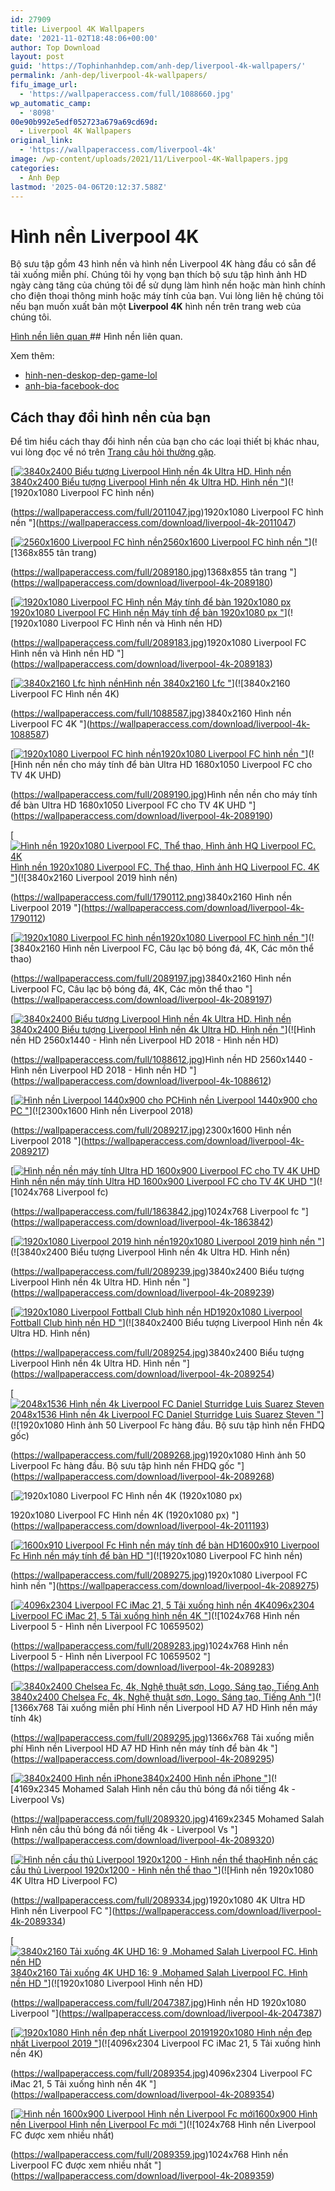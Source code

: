 ```yaml
---
id: 27909
title: Liverpool 4K Wallpapers
date: '2021-11-02T18:48:06+00:00'
author: Top Download
layout: post
guid: 'https://Tophinhanhdep.com/anh-dep/liverpool-4k-wallpapers/'
permalink: /anh-dep/liverpool-4k-wallpapers/
fifu_image_url:
  - 'https://wallpaperaccess.com/full/1088660.jpg'
wp_automatic_camp:
  - '8098'
00e90b992e5edf052723a679a69cd69d:
  - Liverpool 4K Wallpapers
original_link:
  - 'https://wallpaperaccess.com/liverpool-4k'
image: /wp-content/uploads/2021/11/Liverpool-4K-Wallpapers.jpg
categories:
  - Ảnh Đẹp
lastmod: '2025-04-06T20:12:37.588Z'
---
```

# Hình nền Liverpool 4K

Bộ sưu tập gồm 43 hình nền và hình nền Liverpool 4K hàng đầu có sẵn để tải xuống miễn phí. Chúng tôi hy vọng bạn thích bộ sưu tập hình ảnh HD ngày càng tăng của chúng tôi để sử dụng làm hình nền hoặc màn hình chính cho điện thoại thông minh hoặc máy tính của bạn. Vui lòng liên hệ chúng tôi nếu bạn muốn xuất bản một **Liverpool 4K** hình nền trên trang web của chúng tôi.

[Hình nền liên quan ](#related) ## Hình nền liên quan.

   
 Xem thêm:

   
- [hinh-nen-deskop-dep-game-lol](https://tophinhanhdep.com/hinh-nen-dep/hinh-nen-deskop-dep-game-lol/)
- [anh-bia-facebook-doc](https://tophinhanhdep.com/anh-bia/anh-bia-facebook-doc/)

## Cách thay đổi hình nền của bạn

Để tìm hiểu cách thay đổi hình nền của bạn cho các loại thiết bị khác nhau, vui lòng đọc về nó trên [Trang câu hỏi thường gặp](https://tophinhanhdep.com/faq/).

  
[[![3840x2400 Biểu tượng Liverpool Hình nền 4k Ultra HD.  Hình nền](https://wallpaperaccess.com/full/1088660.jpg)3840x2400 Biểu tượng Liverpool Hình nền 4k Ultra HD. Hình nền "](https://wallpaperaccess.com/download/liverpool-4k-1088660)](![1920x1080 Liverpool FC hình nền)

(https://wallpaperaccess.com/full/2011047.jpg)1920x1080 Liverpool FC hình nền "](https://wallpaperaccess.com/download/liverpool-4k-2011047)

[[![2560x1600 Liverpool FC hình nền](https://wallpaperaccess.com/full/1088561.jpg)2560x1600 Liverpool FC hình nền "](https://wallpaperaccess.com/download/liverpool-4k-1088561)](![1368x855 tân trang)

(https://wallpaperaccess.com/full/2089180.jpg)1368x855 tân trang "](https://wallpaperaccess.com/download/liverpool-4k-2089180)

[[![1920x1080 Liverpool FC Hình nền Máy tính để bàn 1920x1080 px](https://wallpaperaccess.com/full/1088646.jpg)1920x1080 Liverpool FC Hình nền Máy tính để bàn 1920x1080 px "](https://wallpaperaccess.com/download/liverpool-4k-1088646)](![1920x1080 Liverpool FC Hình nền và Hình nền HD)

(https://wallpaperaccess.com/full/2089183.jpg)1920x1080 Liverpool FC Hình nền và Hình nền HD "](https://wallpaperaccess.com/download/liverpool-4k-2089183)

[[![3840x2160 Lfc hình nền](https://wallpaperaccess.com/full/2089184.jpg)Hình nền 3840x2160 Lfc "](https://wallpaperaccess.com/download/liverpool-4k-2089184)](![3840x2160 Liverpool FC Hình nền 4K)

(https://wallpaperaccess.com/full/1088587.jpg)3840x2160 Hình nền Liverpool FC 4K "](https://wallpaperaccess.com/download/liverpool-4k-1088587)

[[![1920x1080 Liverpool FC hình nền](https://wallpaperaccess.com/full/2089189.jpg)1920x1080 Liverpool FC hình nền "](https://wallpaperaccess.com/download/liverpool-4k-2089189)](![Hình nền nền cho máy tính để bàn Ultra HD 1680x1050 Liverpool FC cho TV 4K UHD)

(https://wallpaperaccess.com/full/2089190.jpg)Hình nền nền cho máy tính để bàn Ultra HD 1680x1050 Liverpool FC cho TV 4K UHD "](https://wallpaperaccess.com/download/liverpool-4k-2089190)

[[![Hình nền 1920x1080 Liverpool FC, Thể thao, Hình ảnh HQ Liverpool FC.  4K](https://wallpaperaccess.com/full/2089193.jpg)Hình nền 1920x1080 Liverpool FC, Thể thao, Hình ảnh HQ Liverpool FC. 4K "](https://wallpaperaccess.com/download/liverpool-4k-2089193)](![3840x2160 Liverpool 2019 hình nền)

(https://wallpaperaccess.com/full/1790112.png)3840x2160 Hình nền Liverpool 2019 "](https://wallpaperaccess.com/download/liverpool-4k-1790112)

[[![1920x1080 Liverpool FC hình nền](https://wallpaperaccess.com/full/1863854.jpg)1920x1080 Liverpool FC hình nền "](https://wallpaperaccess.com/download/liverpool-4k-1863854)](![3840x2160 Hình nền Liverpool FC, Câu lạc bộ bóng đá, 4K, Các môn thể thao)

(https://wallpaperaccess.com/full/2089197.jpg)3840x2160 Hình nền Liverpool FC, Câu lạc bộ bóng đá, 4K, Các môn thể thao "](https://wallpaperaccess.com/download/liverpool-4k-2089197)

[[![3840x2400 Biểu tượng Liverpool Hình nền 4k Ultra HD.  Hình nền](https://wallpaperaccess.com/full/2089199.jpg)3840x2400 Biểu tượng Liverpool Hình nền 4k Ultra HD. Hình nền "](https://wallpaperaccess.com/download/liverpool-4k-2089199)](![Hình nền HD 2560x1440 - Hình nền Liverpool HD 2018 - Hình nền HD)

(https://wallpaperaccess.com/full/1088612.jpg)Hình nền HD 2560x1440 - Hình nền Liverpool HD 2018 - Hình nền HD "](https://wallpaperaccess.com/download/liverpool-4k-1088612)

[[![Hình nền Liverpool 1440x900 cho PC](https://wallpaperaccess.com/full/2089202.jpg)Hình nền Liverpool 1440x900 cho PC "](https://wallpaperaccess.com/download/liverpool-4k-2089202)](![2300x1600 Hình nền Liverpool 2018)

(https://wallpaperaccess.com/full/2089217.jpg)2300x1600 Hình nền Liverpool 2018 "](https://wallpaperaccess.com/download/liverpool-4k-2089217)

[[![Hình nền nền máy tính Ultra HD 1600x900 Liverpool FC cho TV 4K UHD](https://wallpaperaccess.com/full/2089229.jpg)Hình nền nền máy tính Ultra HD 1600x900 Liverpool FC cho TV 4K UHD "](https://wallpaperaccess.com/download/liverpool-4k-2089229)](![1024x768 Liverpool fc)

(https://wallpaperaccess.com/full/1863842.jpg)1024x768 Liverpool fc "](https://wallpaperaccess.com/download/liverpool-4k-1863842)

[[![1920x1080 Liverpool 2019 hình nền](https://wallpaperaccess.com/full/2089235.jpg)1920x1080 Liverpool 2019 hình nền "](https://wallpaperaccess.com/download/liverpool-4k-2089235)](![3840x2400 Biểu tượng Liverpool Hình nền 4k Ultra HD.  Hình nền)

(https://wallpaperaccess.com/full/2089239.jpg)3840x2400 Biểu tượng Liverpool Hình nền 4k Ultra HD. Hình nền "](https://wallpaperaccess.com/download/liverpool-4k-2089239)

[[![1920x1080 Liverpool Fottball Club hình nền HD](https://wallpaperaccess.com/full/2089246.jpg)1920x1080 Liverpool Fottball Club hình nền HD "](https://wallpaperaccess.com/download/liverpool-4k-2089246)](![3840x2400 Biểu tượng Liverpool Hình nền 4k Ultra HD.  Hình nền)

(https://wallpaperaccess.com/full/2089254.jpg)3840x2400 Biểu tượng Liverpool Hình nền 4k Ultra HD. Hình nền "](https://wallpaperaccess.com/download/liverpool-4k-2089254)

[[![2048x1536 Hình nền 4k Liverpool FC Daniel Sturridge Luis Suarez Steven](https://wallpaperaccess.com/full/2089256.jpg)2048x1536 Hình nền 4k Liverpool FC Daniel Sturridge Luis Suarez Steven "](https://wallpaperaccess.com/download/liverpool-4k-2089256)](![1920x1080 Hình ảnh 50 Liverpool Fc hàng đầu.  Bộ sưu tập hình nền FHDQ gốc)

(https://wallpaperaccess.com/full/2089268.jpg)1920x1080 Hình ảnh 50 Liverpool Fc hàng đầu. Bộ sưu tập hình nền FHDQ gốc "](https://wallpaperaccess.com/download/liverpool-4k-2089268)

[![1920x1080 Liverpool FC Hình nền 4K (1920x1080 px)](https://wallpaperaccess.com/full/2011193.jpg)

1920x1080 Liverpool FC Hình nền 4K (1920x1080 px) "](https://wallpaperaccess.com/download/liverpool-4k-2011193)

[[![1600x910 Liverpool Fc Hình nền máy tính để bàn HD](https://wallpaperaccess.com/full/1959764.jpg)1600x910 Liverpool Fc Hình nền máy tính để bàn HD "](https://wallpaperaccess.com/download/liverpool-4k-1959764)](![1920x1080 Liverpool FC hình nền)

(https://wallpaperaccess.com/full/2089275.jpg)1920x1080 Liverpool FC hình nền "](https://wallpaperaccess.com/download/liverpool-4k-2089275)

[[![4096x2304 Liverpool FC iMac 21, 5 Tải xuống hình nền 4K](https://wallpaperaccess.com/full/2089281.jpg)4096x2304 Liverpool FC iMac 21, 5 Tải xuống hình nền 4K "](https://wallpaperaccess.com/download/liverpool-4k-2089281)](![1024x768 Hình nền Liverpool 5 - Hình nền Liverpool FC 10659502)

(https://wallpaperaccess.com/full/2089283.jpg)1024x768 Hình nền Liverpool 5 - Hình nền Liverpool FC 10659502 "](https://wallpaperaccess.com/download/liverpool-4k-2089283)

[[![3840x2400 Chelsea Fc, 4k, Nghệ thuật sơn, Logo, Sáng tạo, Tiếng Anh](https://wallpaperaccess.com/full/1973857.jpg)3840x2400 Chelsea Fc, 4k, Nghệ thuật sơn, Logo, Sáng tạo, Tiếng Anh "](https://wallpaperaccess.com/download/liverpool-4k-1973857)](![1366x768 Tải xuống miễn phí Hình nền Liverpool HD A7 HD Hình nền máy tính 4k)

(https://wallpaperaccess.com/full/2089295.jpg)1366x768 Tải xuống miễn phí Hình nền Liverpool HD A7 HD Hình nền máy tính để bàn 4k "](https://wallpaperaccess.com/download/liverpool-4k-2089295)

[[![3840x2400 Hình nền iPhone](https://wallpaperaccess.com/full/2089315.jpg)3840x2400 Hình nền iPhone "](https://wallpaperaccess.com/download/liverpool-4k-2089315)](![4169x2345 Mohamed Salah Hình nền cầu thủ bóng đá nổi tiếng 4k - Liverpool Vs)

(https://wallpaperaccess.com/full/2089320.jpg)4169x2345 Mohamed Salah Hình nền cầu thủ bóng đá nổi tiếng 4k - Liverpool Vs "](https://wallpaperaccess.com/download/liverpool-4k-2089320)

[[![Hình nền cầu thủ Liverpool 1920x1200 - Hình nền thể thao](https://wallpaperaccess.com/full/2089328.jpg)Hình nền các cầu thủ Liverpool 1920x1200 - Hình nền thể thao "](https://wallpaperaccess.com/download/liverpool-4k-2089328)](![Hình nền 1920x1080 4K Ultra HD Liverpool FC)

(https://wallpaperaccess.com/full/2089334.jpg)1920x1080 4K Ultra HD Hình nền Liverpool FC "](https://wallpaperaccess.com/download/liverpool-4k-2089334)

[[![3840x2160 Tải xuống 4K UHD 16: 9 .Mohamed Salah Liverpool FC.  Hình nền HD](https://wallpaperaccess.com/full/970387.jpg)3840x2160 Tải xuống 4K UHD 16: 9 .Mohamed Salah Liverpool FC. Hình nền HD "](https://wallpaperaccess.com/download/liverpool-4k-970387)](![1920x1080 Liverpool Hình nền HD)

(https://wallpaperaccess.com/full/2047387.jpg)Hình nền HD 1920x1080 Liverpool "](https://wallpaperaccess.com/download/liverpool-4k-2047387)

[[![1920x1080 Hình nền đẹp nhất Liverpool 2019](https://wallpaperaccess.com/full/2089350.jpg)1920x1080 Hình nền đẹp nhất Liverpool 2019 "](https://wallpaperaccess.com/download/liverpool-4k-2089350)](![4096x2304 Liverpool FC iMac 21, 5 Tải xuống hình nền 4K)

(https://wallpaperaccess.com/full/2089354.jpg)4096x2304 Liverpool FC iMac 21, 5 Tải xuống hình nền 4K "](https://wallpaperaccess.com/download/liverpool-4k-2089354)

[[![Hình nền 1600x900 Liverpool Hình nền Liverpool Fc mới](https://wallpaperaccess.com/full/2089355.jpg)1600x900 Hình nền Liverpool Hình nền Liverpool Fc mới "](https://wallpaperaccess.com/download/liverpool-4k-2089355)](![1024x768 Hình nền Liverpool FC được xem nhiều nhất)

(https://wallpaperaccess.com/full/2089359.jpg)1024x768 Hình nền Liverpool FC được xem nhiều nhất "](https://wallpaperaccess.com/download/liverpool-4k-2089359)
